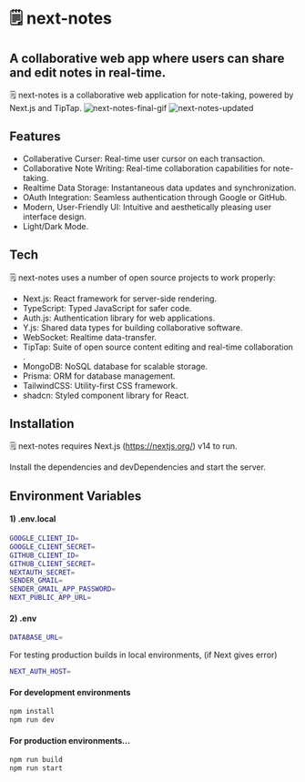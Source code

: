 # 🗒 ️next-notes
## A collaborative web app where users can share and edit notes in real-time.

🗒️ next-notes is a collaborative web application for note-taking, powered by Next.js and TipTap.
![next-notes-final-gif](https://github.com/raumildhandhukia/nextnotes/assets/72497060/22d67958-834d-4ea9-8184-a0020bef5873)
![next-notes-updated](https://github.com/raumildhandhukia/nextnotes/assets/72497060/97d262ef-9231-4f5a-b503-edfca1fbbb4d)



## Features

- Collaberative Curser: Real-time user cursor on each transaction.
- Collaborative Note Writing: Real-time collaboration capabilities for note-taking.
- Realtime Data Storage: Instantaneous data updates and synchronization.
- OAuth Integration: Seamless authentication through Google or GitHub.
- Modern, User-Friendly UI: Intuitive and aesthetically pleasing user interface design.
- Light/Dark Mode.

## Tech

🗒️ next-notes uses a number of open source projects to work properly:

- Next.js: React framework for server-side rendering.
- TypeScript: Typed JavaScript for safer code.
- Auth.js: Authentication library for web applications.
- Y.js: Shared data types for building collaborative software.
- WebSocket: Realtime data-transfer.
- TipTap: Suite of open source content editing and real-time collaboration . 
- MongoDB: NoSQL database for scalable storage.
- Prisma: ORM for database management.
- TailwindCSS: Utility-first CSS framework.
- shadcn: Styled component library for React.

## Installation

🗒 ️next-notes requires Next.js (https://nextjs.org/) v14 to run. 

Install the dependencies and devDependencies and start the server.

## Environment Variables

#### 1) .env.local
```sh
GOOGLE_CLIENT_ID=
GOOGLE_CLIENT_SECRET=
GITHUB_CLIENT_ID=
GITHUB_CLIENT_SECRET=
NEXTAUTH_SECRET=
SENDER_GMAIL=
SENDER_GMAIL_APP_PASSWORD=
NEXT_PUBLIC_APP_URL=
```
#### 2) .env
```sh
DATABASE_URL=
```

For testing production builds in local environments, 
(if Next gives error)
```sh
NEXT_AUTH_HOST=
```

####  For development environments
```sh
npm install
npm run dev
```

#### For production environments...

```sh
npm run build
npm run start
```
